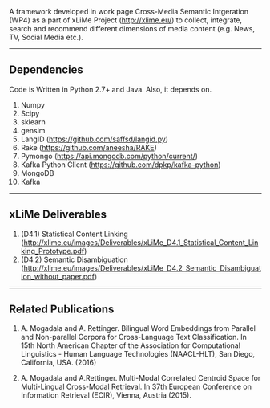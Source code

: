 
A framework developed in work page Cross-Media Semantic Intgeration (WP4) as a part of xLiMe Project (http://xlime.eu/) to collect, integrate, search and recommend different dimensions of media content (e.g. News, TV, Social Media etc.). 

-------------------------
Dependencies
-------------------------
Code is Written in Python 2.7+ and Java. Also, it depends on.

1. Numpy
2. Scipy
3. sklearn
4. gensim 
5. LangID (https://github.com/saffsd/langid.py)
6. Rake (https://github.com/aneesha/RAKE)
7. Pymongo  (https://api.mongodb.com/python/current/)
8. Kafka Python Client (https://github.com/dpkp/kafka-python)
9. MongoDB
10. Kafka

-------------------------
xLiMe Deliverables
-------------------------

1. (D4.1) Statistical Content Linking (http://xlime.eu/images/Deliverables/xLiMe_D4.1_Statistical_Content_Linking_Prototype.pdf)
2. (D4.2) Semantic Disambiguation (http://xlime.eu/images/Deliverables/xLiMe_D4.2_Semantic_Disambiguation_without_paper.pdf)


--------------------------
Related Publications
---------------------------

1. A. Mogadala and A. Rettinger. Bilingual Word Embeddings from Parallel and Non-parallel Corpora for Cross-Language Text Classification. In 15th North American Chapter of the Association for Computational Linguistics - Human Language Technologies (NAACL-HLT), San Diego, California, USA. (2016)

2. A. Mogadala and  A.Rettinger. Multi-Modal Correlated Centroid Space for Multi-Lingual Cross-Modal Retrieval. In 37th European Conference on Information Retrieval (ECIR), Vienna, Austria (2015).
